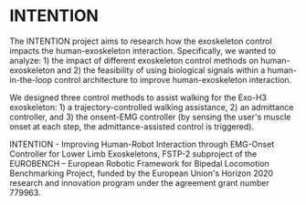 # INTENTION
The INTENTION project aims to research  how the exoskeleton control impacts the human-exoskeleton interaction. Specifically, we wanted to analyze: 1) the impact of different exoskeleton control methods on human-exoskeleton and 2) the feasibility of using biological signals within a human-in-the-loop control architecture to improve human-exoskeleton interaction.

We designed three control methods to assist walking for the Exo-H3 exoskeleton: 1) a trajectory-controlled walking assistance, 2) an admittance controller, and 3) the onsent-EMG controller (by sensing the user's muscle onset at each step, the admittance-assisted control is triggered). 

INTENTION - Improving Human-Robot Interaction through EMG-Onset Controller for Lower Limb Exoskeletons, FSTP-2 subproject of the EUROBENCH – European Robotic Framework for Bipedal Locomotion Benchmarking Project, funded by the European Union's Horizon 2020 research and innovation program under the agreement grant number 779963.
